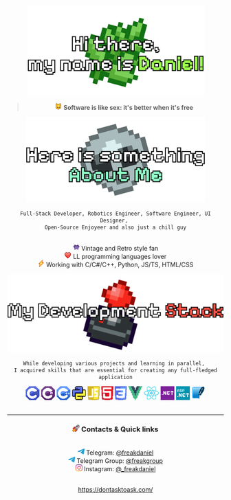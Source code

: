 <div align="center">

![Header](assets/Header.png)

>![CatIcon](assets/icons/Cat%20Face.png) **Software is like sex: it's better when it's free**



![SecondHeader](assets/Second%20Header.png)

    Full-Stack Developer, Robotics Engineer, Software Engineer, UI Designer, 
    Open-Source Enjoyeer and also just a chill guy

<br>![AlienIcon](assets/icons/Alien%20Monster.png) Vintage and Retro style fan
</br>
![HeartIcon](assets/icons/Red%20Heart.png) LL programming languages lover
<br>
![VoltageIcon](assets/icons/High%20Voltage.png) Working with C/C#/C++, Python, JS/TS, HTML/CSS
<br>

![ThirdHeader](assets/Third%20Header.png)

    While developing various projects and learning in parallel, 
    I acquired skills that are essential for creating any full-fledged application

![CIcon](assets/icons/C.png) ![CSIcon](assets/icons/CSharp.png) ![CPPIcon](assets/icons/CPP.png) ![PythonIcon](assets/icons/Python.png) ![JSIcon](assets/icons/JS.png) ![HTMLIcon](assets/icons/HTML5.png) ![CSSIcon](assets/icons/CSS.png) ![VueIcon](assets/icons/Vue.png) ![ReactIcon](assets/icons/React.png) ![dotNETIcon](assets/icons/NET.png) ![ASPIcon](assets/icons/ASP.png) ![SQLiteIcon](assets/icons/SQLite.png)
<br></br>

---

### ![RocketIcon](assets/icons/Rocket.png) Contacts & Quick links

<br>![TelegramIcon](assets/icons/Telegram.png) Telegram: [@freakdaniel](https://t.me/freakdaniel)</br>
![TelegramIcon](assets/icons/Telegram.png) Telegram Group: [@freakgroup](https://t.me/freakgroup)
<br>![InstagramIcon](assets/icons/Instagram.png) Instagram: [@_freakdaniel](https://instagram.com/_freakdaniel)</br>

<br>https://dontasktoask.com/</br>

</div>
